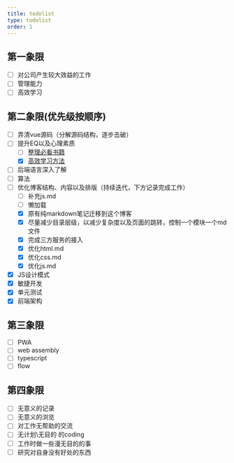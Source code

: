 ```yaml
---
title: todolist
type: todolist
order: 1
---
```


## 第一象限

- [ ] 对公司产生较大效益的工作
- [ ] 管理能力
- [ ] 高效学习

## 第二象限(优先级按顺序)

- [ ] 弄清vue源码（分解源码结构，逐步击破）
- [ ] 提升EQ以及心理素质
  - [ ] [整理必看书籍](https://www.zhihu.com/question/22794831)
  - [x] [高效学习方法](https://www.zhihu.com/question/35103080)
- [ ] 后端语言深入了解
- [ ] 算法
- [ ] 优化博客结构、内容以及排版（持续迭代，下方记录完成工作）
  - [ ] 补充js.md
  - [ ] 懒加载
  - [x] 原有纯markdown笔记迁移到这个博客
  - [x] 尽量减少目录层级，以减少复杂度以及页面的跳转，控制一个模块一个md文件
  - [x] 完成三方服务的接入
  - [x] 优化html.md
  - [x] 优化css.md
  - [x] 优化js.md
- [x] JS设计模式
- [x] 敏捷开发
- [x] 单元测试
- [x] 前端架构

## 第三象限

- [ ] PWA
- [ ] web assembly
- [ ] typescript
- [ ] flow

## 第四象限

- [ ] 无意义的记录
- [ ] 无意义的浏览
- [ ] 对工作无帮助的交流
- [ ] 无计划\无目的 的coding
- [ ] 工作时做一些漫无目的的事
- [ ] 研究对自身没有好处的东西